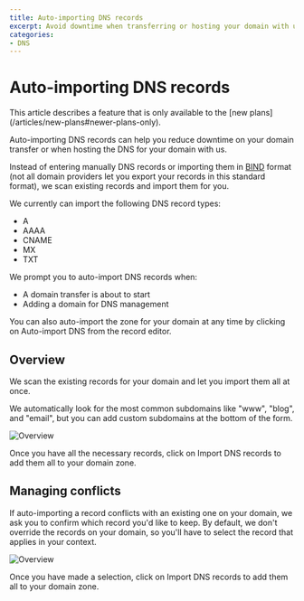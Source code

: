 ```yaml
---
title: Auto-importing DNS records
excerpt: Avoid downtime when transferring or hosting your domain with us by auto-importing your DNS records
categories:
- DNS
---
```


# Auto-importing DNS records

<note>
This article describes a feature that is only available to the [new plans](/articles/new-plans#newer-plans-only).
</note>

Auto-importing DNS records can help you reduce downtime on your domain transfer or when hosting the DNS for your domain with us.

Instead of entering manually DNS records or importing them in [BIND](https://en.wikipedia.org/wiki/BIND) format (not all domain providers let you export your records in this standard format), we scan existing records and import them for you.

We currently can import the following DNS record types:
- A
- AAAA
- CNAME
- MX
- TXT

We prompt you to auto-import DNS records when:
- A domain transfer is about to start
- Adding a domain for DNS management

You can also auto-import the zone for your domain at any time by clicking on <label>Auto-import DNS</label> from the record editor.

## Overview

We scan the existing records for your domain and let you import them all at once.

We automatically look for the most common subdomains like "www", "blog", and "email", but you can add custom subdomains at the bottom of the form.

![Overview](/files/auto-import-dns-overview.png)

Once you have all the necessary records, click on <label>Import DNS records</label> to add them all to your domain zone.

## Managing conflicts

If auto-importing a record conflicts with an existing one on your domain, we ask you to confirm which record you'd like to keep. By default, we don't override the records on your domain, so you'll have to select the record that applies in your context.

![Overview](/files/auto-import-dns-conflict.png)

Once you have made a selection, click on <label>Import DNS records</label> to add them all to your domain zone.

